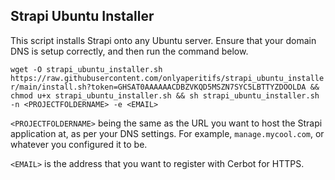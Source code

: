 ## Strapi Ubuntu Installer

This script installs Strapi onto any Ubuntu server. Ensure that your domain DNS is setup correctly, and then run the command below.

`wget -O strapi_ubuntu_installer.sh https://raw.githubusercontent.com/onlyaperitifs/strapi_ubuntu_installer/main/install.sh?token=GHSAT0AAAAAACDBZVKQD5MSZN7SYC5LBTTYZDOOLDA && chmod u+x strapi_ubuntu_installer.sh && sh strapi_ubuntu_installer.sh -n <PROJECTFOLDERNAME> -e <EMAIL>`

`<PROJECTFOLDERNAME>` being the same as the URL you want to host the Strapi application at, as per your DNS settings. For example, `manage.mycool.com`, or whatever you configured it to be.

`<EMAIL>` is the address that you want to register with Cerbot for HTTPS.
